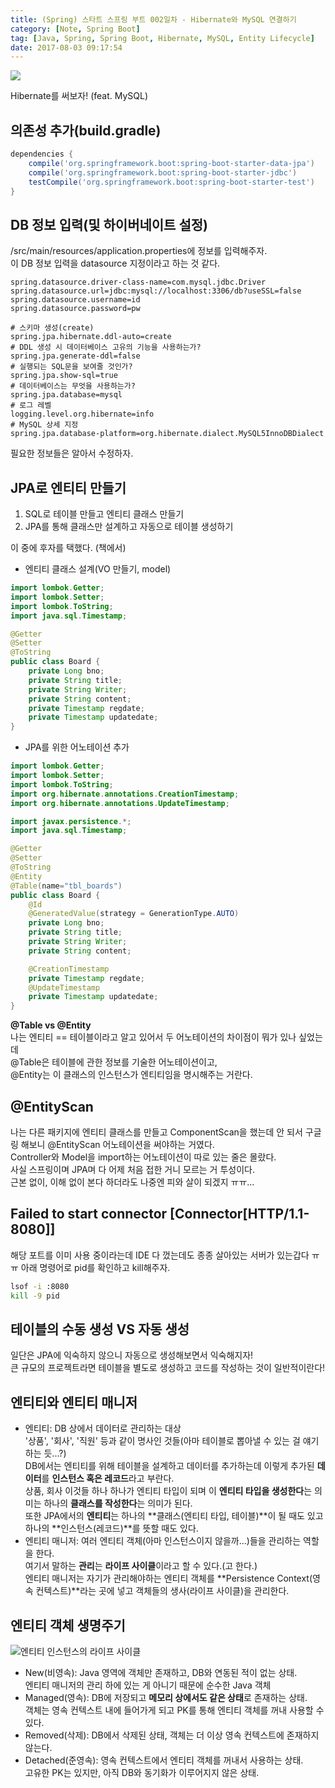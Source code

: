 ```yaml
---
title: (Spring) 스타트 스프링 부트 002일차 - Hibernate와 MySQL 연결하기
category: [Note, Spring Boot]
tag: [Java, Spring, Spring Boot, Hibernate, MySQL, Entity Lifecycle]
date: 2017-08-03 09:17:54
---
```

![](thumb.png)  

Hibernate를 써보자! (feat. MySQL)

## 의존성 추가(build.gradle)
```groovy
dependencies {
	compile('org.springframework.boot:spring-boot-starter-data-jpa')
	compile('org.springframework.boot:spring-boot-starter-jdbc')
	testCompile('org.springframework.boot:spring-boot-starter-test')
}
```

## DB 정보 입력(및 하이버네이트 설정)
/src/main/resources/application.properties에 정보를 입력해주자.  
이 DB 정보 입력을 datasource 지정이라고 하는 것 같다.  
```spel
spring.datasource.driver-class-name=com.mysql.jdbc.Driver
spring.datasource.url=jdbc:mysql://localhost:3306/db?useSSL=false
spring.datasource.username=id
spring.datasource.password=pw

# 스키마 생성(create)
spring.jpa.hibernate.ddl-auto=create
# DDL 생성 시 데이터베이스 고유의 기능을 사용하는가?
spring.jpa.generate-ddl=false
# 실행되는 SQL문을 보여줄 것인가?
spring.jpa.show-sql=true
# 데이터베이스는 무엇을 사용하는가?
spring.jpa.database=mysql
# 로그 레벨
logging.level.org.hibernate=info
# MySQL 상세 지정
spring.jpa.database-platform=org.hibernate.dialect.MySQL5InnoDBDialect
```

필요한 정보들은 알아서 수정하자.  

## JPA로 엔티티 만들기
1. SQL로 테이블 만들고 엔티티 클래스 만들기  
2. JPA를 통해 클래스만 설계하고 자동으로 테이블 생성하기  

이 중에 후자를 택했다. (책에서)

* 엔티티 클래스 설계(VO 만들기, model)  
```java
import lombok.Getter;
import lombok.Setter;
import lombok.ToString;
import java.sql.Timestamp;

@Getter
@Setter
@ToString
public class Board {
    private Long bno;
    private String title;
    private String Writer;
    private String content;
    private Timestamp regdate;
    private Timestamp updatedate;
}
```
* JPA를 위한 어노테이션 추가  
```java
import lombok.Getter;
import lombok.Setter;
import lombok.ToString;
import org.hibernate.annotations.CreationTimestamp;
import org.hibernate.annotations.UpdateTimestamp;

import javax.persistence.*;
import java.sql.Timestamp;

@Getter
@Setter
@ToString
@Entity
@Table(name="tbl_boards")
public class Board {
    @Id
    @GeneratedValue(strategy = GenerationType.AUTO)
    private Long bno;
    private String title;
    private String Writer;
    private String content;

    @CreationTimestamp
    private Timestamp regdate;
    @UpdateTimestamp
    private Timestamp updatedate;
}
```
**@Table vs @Entity**  
나는 엔티티 == 테이블이라고 알고 있어서 두 어노테이션의 차이점이 뭐가 있나 싶었는데  
@Table은 테이블에 관한 정보를 기술한 어노테이션이고,  
@Entity는 이 클래스의 인스턴스가 엔티티임을 명시해주는 거란다.  

## @EntityScan
나는 다른 패키지에 엔티티 클래스를 만들고 ComponentScan을 했는데 안 되서 구글링 해보니 @EntityScan 어노테이션을 써야하는 거였다.  
Controller와 Model을 import하는 어노테이션이 따로 있는 줄은 몰랐다.  
사실 스프링이며 JPA며 다 어제 처음 접한 거니 모르는 거 투성이다.  
근본 없이, 이해 없이 본다 하더라도 나중엔 피와 살이 되겠지 ㅠㅠ... 

## Failed to start connector [Connector[HTTP/1.1-8080]]
해당 포트를 이미 사용 중이라는데 IDE 다 껐는데도 종종 살아있는 서버가 있는갑다 ㅠㅠ
아래 명령어로 pid를 확인하고 kill해주자.  
```bash
lsof -i :8080
kill -9 pid
```

## 테이블의 수동 생성 VS 자동 생성
일단은 JPA에 익숙하지 않으니 자동으로 생성해보면서 익숙해지자!  
큰 규모의 프로젝트라면 테이블을 별도로 생성하고 코드를 작성하는 것이 일반적이란다!

## 엔티티와 엔티티 매니저  
* 엔티티: DB 상에서 데이터로 관리하는 대상  
'상품', '회사', '직원' 등과 같이 명사인 것들(아마 테이블로 뽑아낼 수 있는 걸 얘기하는 듯...?)  
DB에서는 엔티티를 위해 테이블을 설계하고 데이터를 추가하는데 이렇게 추가된 **데이터**를 **인스턴스 혹은 레코드**라고 부란다.  
상품, 회사 이것들 하나 하나가 엔티티 타입이 되며 이 **엔티티 타입을 생성한다**는 의미는 하나의 **클래스를 작성한다**는 의미가 된다.  
또한 JPA에서의 **엔티티**는 하나의 **클래스(엔티티 타입, 테이블)**이 될 때도 있고 하나의 **인스턴스(레코드)**를 뜻할 때도 있다.  
* 엔티티 매니저: 여러 엔티티 객체(아마 인스턴스이지 않을까...)들을 관리하는 역할을 한다.  
여기서 말하는 **관리**는 **라이프 사이클**이라고 할 수 있다.(고 한다.)  
엔티티 매니저는 자기가 관리해야하는 엔티티 객체를 **Persistence Context(영속 컨텍스트)**라는 곳에 넣고 객체들의 생사(라이프 사이클)을 관리한다.  

## 엔티티 객체 생명주기
![엔티티 인스턴스의 라이프 사이클](entity_lifecycle.jpg)  
* New(비영속): Java 영역에 객체만 존재하고, DB와 연동된 적이 없는 상태.  
엔티티 매니저의 관리 하에 있는 게 아니기 때문에 순수한 Java 객체  
* Managed(영속): DB에 저장되고 **메모리 상에서도 같은 상태**로 존재하는 상태.  
객체는 영속 컨텍스트 내에 들어가게 되고 PK를 통해 엔티티 객체를 꺼내 사용할 수 있다.  
* Removed(삭제): DB에서 삭제된 상태, 객체는 더 이상 영속 컨텍스트에 존재하지 않는다.  
* Detached(준영속): 영속 컨텍스트에서 엔티티 객체를 꺼내서 사용하는 상태.  
고유한 PK는 있지만, 아직 DB와 동기화가 이루어지지 않은 상태.   